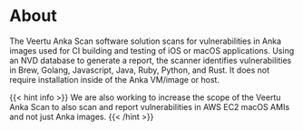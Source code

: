 ---
---

# About
The Veertu Anka Scan software solution scans for vulnerabilities in Anka images used for CI building and testing of iOS or macOS applications. Using an NVD database to generate a report, the scanner identifies vulnerabilities in Brew, Golang, Javascript, Java, Ruby, Python, and Rust. It does not require installation inside of the Anka VM/image or host.

{{< hint info >}}
We are also working to increase the scope of the Veertu Anka Scan to also scan and report vulnerabilities in AWS EC2 macOS AMIs and not just Anka images.
{{< /hint >}}
